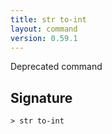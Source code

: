 ```yaml
---
title: str to-int
layout: command
version: 0.59.1
---
```


Deprecated command

## Signature

```> str to-int ```
